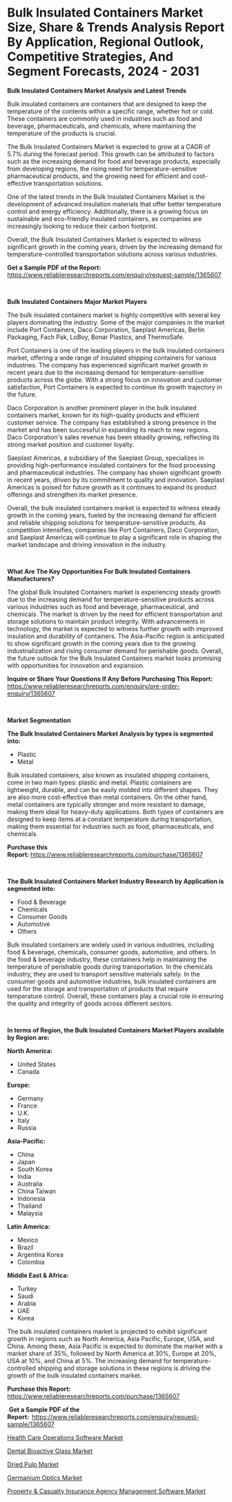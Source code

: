 <p><h1>Bulk Insulated Containers Market Size, Share & Trends Analysis Report By Application, Regional Outlook, Competitive Strategies, And Segment Forecasts, 2024 - 2031</h1></p><p><strong>Bulk Insulated Containers Market Analysis and Latest Trends</strong></p>
<p><p>Bulk insulated containers are containers that are designed to keep the temperature of the contents within a specific range, whether hot or cold. These containers are commonly used in industries such as food and beverage, pharmaceuticals, and chemicals, where maintaining the temperature of the products is crucial.</p><p>The Bulk Insulated Containers Market is expected to grow at a CAGR of 5.7% during the forecast period. This growth can be attributed to factors such as the increasing demand for food and beverage products, especially from developing regions, the rising need for temperature-sensitive pharmaceutical products, and the growing need for efficient and cost-effective transportation solutions.</p><p>One of the latest trends in the Bulk Insulated Containers Market is the development of advanced insulation materials that offer better temperature control and energy efficiency. Additionally, there is a growing focus on sustainable and eco-friendly insulated containers, as companies are increasingly looking to reduce their carbon footprint.</p><p>Overall, the Bulk Insulated Containers Market is expected to witness significant growth in the coming years, driven by the increasing demand for temperature-controlled transportation solutions across various industries.</p></p>
<p><strong>Get a Sample PDF of the Report:&nbsp;</strong> <a href="https://www.reliableresearchreports.com/enquiry/request-sample/1365607">https://www.reliableresearchreports.com/enquiry/request-sample/1365607</a></p>
<p>&nbsp;</p>
<p><strong>Bulk Insulated Containers Major Market Players</strong></p>
<p><p>The bulk insulated containers market is highly competitive with several key players dominating the industry. Some of the major companies in the market include Port Containers, Daco Corporation, Saeplast Americas, Berlin Packaging, Fach Pak, LoBoy, Bonar Plastics, and ThermoSafe.</p><p>Port Containers is one of the leading players in the bulk insulated containers market, offering a wide range of insulated shipping containers for various industries. The company has experienced significant market growth in recent years due to the increasing demand for temperature-sensitive products across the globe. With a strong focus on innovation and customer satisfaction, Port Containers is expected to continue its growth trajectory in the future.</p><p>Daco Corporation is another prominent player in the bulk insulated containers market, known for its high-quality products and efficient customer service. The company has established a strong presence in the market and has been successful in expanding its reach to new regions. Daco Corporation's sales revenue has been steadily growing, reflecting its strong market position and customer loyalty.</p><p>Saeplast Americas, a subsidiary of the Saeplast Group, specializes in providing high-performance insulated containers for the food processing and pharmaceutical industries. The company has shown significant growth in recent years, driven by its commitment to quality and innovation. Saeplast Americas is poised for future growth as it continues to expand its product offerings and strengthen its market presence.</p><p>Overall, the bulk insulated containers market is expected to witness steady growth in the coming years, fueled by the increasing demand for efficient and reliable shipping solutions for temperature-sensitive products. As competition intensifies, companies like Port Containers, Daco Corporation, and Saeplast Americas will continue to play a significant role in shaping the market landscape and driving innovation in the industry.</p></p>
<p>&nbsp;</p>
<p><strong>What Are The Key Opportunities For Bulk Insulated Containers Manufacturers?</strong></p>
<p><p>The global Bulk Insulated Containers market is experiencing steady growth due to the increasing demand for temperature-sensitive products across various industries such as food and beverage, pharmaceutical, and chemicals. The market is driven by the need for efficient transportation and storage solutions to maintain product integrity. With advancements in technology, the market is expected to witness further growth with improved insulation and durability of containers. The Asia-Pacific region is anticipated to show significant growth in the coming years due to the growing industrialization and rising consumer demand for perishable goods. Overall, the future outlook for the Bulk Insulated Containers market looks promising with opportunities for innovation and expansion.</p></p>
<p><strong>Inquire or Share Your Questions If Any Before Purchasing This Report:</strong> <a href="https://www.reliableresearchreports.com/enquiry/pre-order-enquiry/1365607">https://www.reliableresearchreports.com/enquiry/pre-order-enquiry/1365607</a></p>
<p>&nbsp;</p>
<p><strong>Market Segmentation</strong></p>
<p><strong>The Bulk Insulated Containers Market Analysis by types is segmented into:</strong></p>
<p><ul><li>Plastic</li><li>Metal</li></ul></p>
<p><p>Bulk insulated containers, also known as insulated shipping containers, come in two main types: plastic and metal. Plastic containers are lightweight, durable, and can be easily molded into different shapes. They are also more cost-effective than metal containers. On the other hand, metal containers are typically stronger and more resistant to damage, making them ideal for heavy-duty applications. Both types of containers are designed to keep items at a constant temperature during transportation, making them essential for industries such as food, pharmaceuticals, and chemicals.</p></p>
<p><strong>Purchase this Report:&nbsp;</strong><a href="https://www.reliableresearchreports.com/purchase/1365607">https://www.reliableresearchreports.com/purchase/1365607</a></p>
<p>&nbsp;</p>
<p><strong>The Bulk Insulated Containers Market Industry Research by Application is segmented into:</strong></p>
<p><ul><li>Food & Beverage</li><li>Chemicals</li><li>Consumer Goods</li><li>Automotive</li><li>Others</li></ul></p>
<p><p>Bulk insulated containers are widely used in various industries, including food & beverage, chemicals, consumer goods, automotive, and others. In the food & beverage industry, these containers help in maintaining the temperature of perishable goods during transportation. In the chemicals industry, they are used to transport sensitive materials safely. In the consumer goods and automotive industries, bulk insulated containers are used for the storage and transportation of products that require temperature control. Overall, these containers play a crucial role in ensuring the quality and integrity of goods across different sectors.</p></p>
<p>&nbsp;</p>
<p><strong>In terms of Region, the Bulk Insulated Containers Market Players available by Region are:</strong></p>
<p>
    <p> <strong> North America: </strong>
        <ul>
            <li>United States</li>
            <li>Canada</li>
        </ul>
        </p> 
    <p> <strong> Europe: </strong>
        <ul>
            <li>Germany</li>
            <li>France</li>
            <li>U.K.</li>
            <li>Italy</li>
            <li>Russia</li>
        </ul>
        </p> 
    <p> <strong> Asia-Pacific: </strong>
        <ul>
            <li>China</li>
            <li>Japan</li>
            <li>South Korea</li>
            <li>India</li>
            <li>Australia</li>
            <li>China Taiwan</li>
            <li>Indonesia</li>
            <li>Thailand</li>
            <li>Malaysia</li>
        </ul>
        </p> 
    <p> <strong> Latin America: </strong>
        <ul>
            <li>Mexico</li>
            <li>Brazil</li>
            <li>Argentina Korea</li>
            <li>Colombia</li>
        </ul>
        </p> 
    <p> <strong> Middle East & Africa: </strong>
        <ul>
            <li>Turkey</li>
            <li>Saudi</li>
            <li>Arabia</li>
            <li>UAE</li>
            <li>Korea</li>
        </ul>
    </p>
    </p>
<p><p>The bulk insulated containers market is projected to exhibit significant growth in regions such as North America, Asia Pacific, Europe, USA, and China. Among these, Asia Pacific is expected to dominate the market with a market share of 35%, followed by North America at 30%, Europe at 20%, USA at 10%, and China at 5%. The increasing demand for temperature-controlled shipping and storage solutions in these regions is driving the growth of the bulk insulated containers market.</p></p>
<p><strong>Purchase this Report: </strong><a href="https://www.reliableresearchreports.com/purchase/1365607">https://www.reliableresearchreports.com/purchase/1365607</a></p>
<p>&nbsp;<strong>Get a Sample PDF of the Report:&nbsp;&nbsp;</strong><a href="https://www.reliableresearchreports.com/enquiry/request-sample/1365607">https://www.reliableresearchreports.com/enquiry/request-sample/1365607</a></p>
<p><strong></strong></p>
<p><p><a href="https://issuu.com/reportprime-2/docs/health-care-operations-software-market-size-2030.p">Health Care Operations Software Market</a></p><p><a href="https://github.com/Sarissaschmalingtr6fz2739/Market-Research-Report-List-1/blob/main/dental-bioactive-glass-market.md">Dental Bioactive Glass Market</a></p><p><a href="https://github.com/jodemen/Market-Research-Report-List-1/blob/main/dried-pulp-market.md">Dried Pulp Market</a></p><p><a href="https://github.com/WillieWoodard/Market-Research-Report-List-3/blob/main/germanium-optics-market.md">Germanium Optics Market</a></p><p><a href="https://issuu.com/reportprime-2/docs/property-casualty-insurance-agency-management-soft">Property & Casualty Insurance Agency Management Software Market</a></p></p>